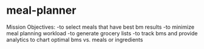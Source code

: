 # meal-planner
Mission Objectives:
-to select meals that have best bm results
-to minimize meal planning workload
-to generate grocery lists
-to track bms and provide analytics to chart optimal bms vs. meals or ingredients

